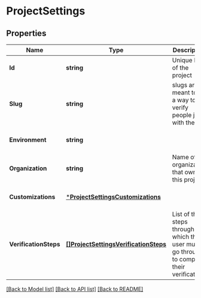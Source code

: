 # ProjectSettings

## Properties
Name | Type | Description | Notes
------------ | ------------- | ------------- | -------------
**Id** | **string** | Unique ID of the project | [optional] [default to null]
**Slug** | **string** | slugs are meant to be a way to verify people just with the link | [optional] [default to null]
**Environment** | **string** |  | [optional] [default to null]
**Organization** | **string** | Name of the organization that owns this project | [optional] [default to null]
**Customizations** | [***ProjectSettingsCustomizations**](ProjectSettings_customizations.md) |  | [optional] [default to null]
**VerificationSteps** | [**[]ProjectSettingsVerificationSteps**](ProjectSettings_verification_steps.md) | List of the steps through which the user must go through to complete their verification  | [optional] [default to null]

[[Back to Model list]](../README.md#documentation-for-models) [[Back to API list]](../README.md#documentation-for-api-endpoints) [[Back to README]](../README.md)

